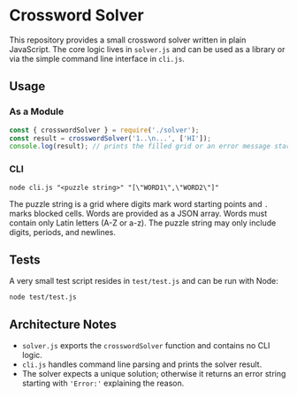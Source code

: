 # Crossword Solver

This repository provides a small crossword solver written in plain JavaScript. The core logic lives in `solver.js` and can be used as a library or via the simple command line interface in `cli.js`.

## Usage

### As a Module

```javascript
const { crosswordSolver } = require('./solver');
const result = crosswordSolver('1..\n...', ['HI']);
console.log(result); // prints the filled grid or an error message starting with 'Error:'
```

### CLI

```
node cli.js "<puzzle string>" "[\"WORD1\",\"WORD2\"]"
```

The puzzle string is a grid where digits mark word starting points and `.` marks blocked cells. Words are provided as a JSON array.
Words must contain only Latin letters (A-Z or a-z). The puzzle string may only include digits, periods, and newlines.

## Tests

A very small test script resides in `test/test.js` and can be run with Node:

```
node test/test.js
```

## Architecture Notes

- `solver.js` exports the `crosswordSolver` function and contains no CLI logic.
- `cli.js` handles command line parsing and prints the solver result.
- The solver expects a unique solution; otherwise it returns an error string
  starting with `'Error:'` explaining the reason.


